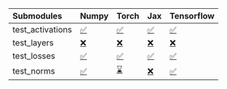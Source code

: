 | Submodules       | Numpy                                                                                                                           | Torch                                                                                                                           | Jax                                                                                                                             | Tensorflow                                                                                                                      |
|:-----------------|:--------------------------------------------------------------------------------------------------------------------------------|:--------------------------------------------------------------------------------------------------------------------------------|:--------------------------------------------------------------------------------------------------------------------------------|:--------------------------------------------------------------------------------------------------------------------------------|
| test_activations | <a href="https://github.com/unifyai/ivy/runs/7960540611?check_suite_focus=true" rel="noopener noreferrer" target="_blank">✅</a> | <a href="https://github.com/unifyai/ivy/runs/7960541008?check_suite_focus=true" rel="noopener noreferrer" target="_blank">✅</a> | <a href="https://github.com/unifyai/ivy/runs/7960541436?check_suite_focus=true" rel="noopener noreferrer" target="_blank">✅</a> | <a href="https://github.com/unifyai/ivy/runs/7960542088?check_suite_focus=true" rel="noopener noreferrer" target="_blank">✅</a> |
| test_layers      | <a href="https://github.com/unifyai/ivy/runs/7960540721?check_suite_focus=true" rel="noopener noreferrer" target="_blank">❌</a> | <a href="https://github.com/unifyai/ivy/runs/7960541096?check_suite_focus=true" rel="noopener noreferrer" target="_blank">❌</a> | <a href="https://github.com/unifyai/ivy/runs/7960541575?check_suite_focus=true" rel="noopener noreferrer" target="_blank">❌</a> | <a href="https://github.com/unifyai/ivy/runs/7960542396?check_suite_focus=true" rel="noopener noreferrer" target="_blank">❌</a> |
| test_losses      | <a href="https://github.com/unifyai/ivy/runs/7960540806?check_suite_focus=true" rel="noopener noreferrer" target="_blank">✅</a> | <a href="https://github.com/unifyai/ivy/runs/7960541192?check_suite_focus=true" rel="noopener noreferrer" target="_blank">✅</a> | <a href="https://github.com/unifyai/ivy/runs/7960541722?check_suite_focus=true" rel="noopener noreferrer" target="_blank">✅</a> | <a href="https://github.com/unifyai/ivy/runs/7960542530?check_suite_focus=true" rel="noopener noreferrer" target="_blank">✅</a> |
| test_norms       | <a href="https://github.com/unifyai/ivy/runs/7960540912?check_suite_focus=true" rel="noopener noreferrer" target="_blank">✅</a> | <a href="https://github.com/unifyai/ivy/runs/7960541318?check_suite_focus=true" rel="noopener noreferrer" target="_blank">⌛</a> | <a href="https://github.com/unifyai/ivy/runs/7960541879?check_suite_focus=true" rel="noopener noreferrer" target="_blank">❌</a> | <a href="https://github.com/unifyai/ivy/runs/7960542684?check_suite_focus=true" rel="noopener noreferrer" target="_blank">✅</a> |